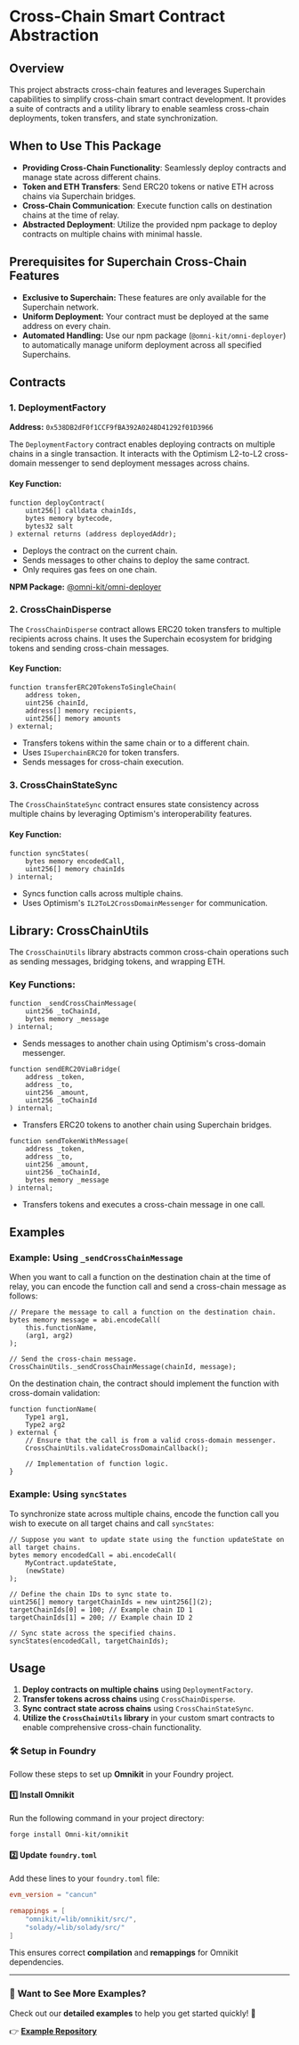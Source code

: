 # Cross-Chain Smart Contract Abstraction

## Overview

This project abstracts cross-chain features and leverages Superchain capabilities to simplify cross-chain smart contract development. It provides a suite of contracts and a utility library to enable seamless cross-chain deployments, token transfers, and state synchronization.

## When to Use This Package

- **Providing Cross-Chain Functionality**: Seamlessly deploy contracts and manage state across different chains.
- **Token and ETH Transfers**: Send ERC20 tokens or native ETH across chains via Superchain bridges.
- **Cross-Chain Communication**: Execute function calls on destination chains at the time of relay.
- **Abstracted Deployment**: Utilize the provided npm package to deploy contracts on multiple chains with minimal hassle.

## Prerequisites for Superchain Cross-Chain Features

- **Exclusive to Superchain:** These features are only available for the Superchain network.
- **Uniform Deployment:** Your contract must be deployed at the same address on every chain.
- **Automated Handling:** Use our npm package (`@omni-kit/omni-deployer`) to automatically manage uniform deployment across all specified Superchains.

## Contracts

### 1. DeploymentFactory

**Address:** `0x538DB2dF0f1CCF9fBA392A0248D41292f01D3966`

The `DeploymentFactory` contract enables deploying contracts on multiple chains in a single transaction. It interacts with the Optimism L2-to-L2 cross-domain messenger to send deployment messages across chains.

#### Key Function:

```solidity
function deployContract(
    uint256[] calldata chainIds,
    bytes memory bytecode,
    bytes32 salt
) external returns (address deployedAddr);
```

- Deploys the contract on the current chain.
- Sends messages to other chains to deploy the same contract.
- Only requires gas fees on one chain.

**NPM Package:** [@omni-kit/omni-deployer](https://www.npmjs.com/package/@omni-kit/omni-deployer)

### 2. CrossChainDisperse

The `CrossChainDisperse` contract allows ERC20 token transfers to multiple recipients across chains. It uses the Superchain ecosystem for bridging tokens and sending cross-chain messages.

#### Key Function:

```solidity
function transferERC20TokensToSingleChain(
    address token,
    uint256 chainId,
    address[] memory recipients,
    uint256[] memory amounts
) external;
```

- Transfers tokens within the same chain or to a different chain.
- Uses `ISuperchainERC20` for token transfers.
- Sends messages for cross-chain execution.

### 3. CrossChainStateSync

The `CrossChainStateSync` contract ensures state consistency across multiple chains by leveraging Optimism's interoperability features.

#### Key Function:

```solidity
function syncStates(
    bytes memory encodedCall,
    uint256[] memory chainIds
) internal;
```

- Syncs function calls across multiple chains.
- Uses Optimism's `IL2ToL2CrossDomainMessenger` for communication.

## Library: CrossChainUtils

The `CrossChainUtils` library abstracts common cross-chain operations such as sending messages, bridging tokens, and wrapping ETH.

### Key Functions:

```solidity
function _sendCrossChainMessage(
    uint256 _toChainId,
    bytes memory _message
) internal;
```

- Sends messages to another chain using Optimism's cross-domain messenger.

```solidity
function sendERC20ViaBridge(
    address _token,
    address _to,
    uint256 _amount,
    uint256 _toChainId
) internal;
```

- Transfers ERC20 tokens to another chain using Superchain bridges.

```solidity
function sendTokenWithMessage(
    address _token,
    address _to,
    uint256 _amount,
    uint256 _toChainId,
    bytes memory _message
) internal;
```

- Transfers tokens and executes a cross-chain message in one call.

## Examples

### Example: Using `_sendCrossChainMessage`

When you want to call a function on the destination chain at the time of relay, you can encode the function call and send a cross-chain message as follows:

```solidity
// Prepare the message to call a function on the destination chain.
bytes memory message = abi.encodeCall(
    this.functionName,
    (arg1, arg2)
);

// Send the cross-chain message.
CrossChainUtils._sendCrossChainMessage(chainId, message);
```

On the destination chain, the contract should implement the function with cross-domain validation:

```solidity
function functionName(
    Type1 arg1,
    Type2 arg2
) external {
    // Ensure that the call is from a valid cross-domain messenger.
    CrossChainUtils.validateCrossDomainCallback();

    // Implementation of function logic.
}
```

### Example: Using `syncStates`

To synchronize state across multiple chains, encode the function call you wish to execute on all target chains and call `syncStates`:

```solidity
// Suppose you want to update state using the function updateState on all target chains.
bytes memory encodedCall = abi.encodeCall(
    MyContract.updateState,
    (newState)
);

// Define the chain IDs to sync state to.
uint256[] memory targetChainIds = new uint256[](2);
targetChainIds[0] = 100; // Example chain ID 1
targetChainIds[1] = 200; // Example chain ID 2

// Sync state across the specified chains.
syncStates(encodedCall, targetChainIds);
```

## Usage

1. **Deploy contracts on multiple chains** using `DeploymentFactory`.
2. **Transfer tokens across chains** using `CrossChainDisperse`.
3. **Sync contract state across chains** using `CrossChainStateSync`.
4. **Utilize the `CrossChainUtils` library** in your custom smart contracts to enable comprehensive cross-chain functionality.

### 🛠 **Setup in Foundry**

Follow these steps to set up **Omnikit** in your Foundry project.

#### **1️⃣ Install Omnikit**

Run the following command in your project directory:

```sh
forge install Omni-kit/omnikit
```

#### **2️⃣ Update `foundry.toml`**

Add these lines to your `foundry.toml` file:

```toml
evm_version = "cancun"

remappings = [
    "omnikit/=lib/omnikit/src/",
    "solady/=lib/solady/src/"
]
```

This ensures correct **compilation** and **remappings** for Omnikit dependencies.

---

### 🔗 **Want to See More Examples?**

Check out our **detailed examples** to help you get started quickly! 🚀

👉 **[Example Repository](https://github.com/Omni-kit/omnikit-examples)**
